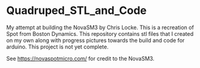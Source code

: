 # Quadruped_STL_and_Code
My attempt at building the NovaSM3 by Chris Locke. This is a recreation of Spot from Boston Dynamics. This repository contains stl files that I created on my own along with progress pictures towards the build and code for arduino. This project is not yet complete. 

See https://novaspotmicro.com/ for credit to the NovaSM3. 
